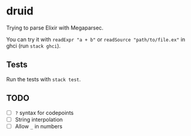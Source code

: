 # druid

Trying to parse Elixir with Megaparsec.

You can try it with `readExpr "a + b"` or `readSource "path/to/file.ex"` in ghci (run `stack ghci`).

## Tests

Run the tests with `stack test`.

## TODO

 - [ ] `?` syntax for codepoints
 - [ ] String interpolation
 - [ ] Allow `_` in numbers
